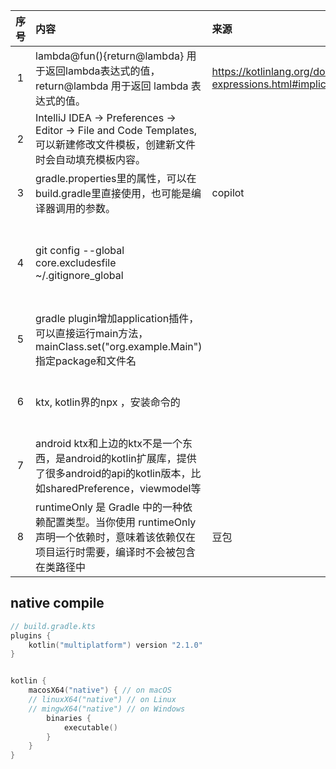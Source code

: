 | 序号 | 内容                                                                                                  | 来源                                                              | 备注                        | 类型  |
|:--:|:----------------------------------------------------------------------------------------------------|:----------------------------------------------------------------|:--------------------------|:----|
| 1  | lambda@fun(){return@lambda} 用于返回lambda表达式的值，return@lambda 用于返回 lambda 表达式的值。                        | https://kotlinlang.org/docs/this-expressions.html#implicit-this |                           |     |
| 2  | IntelliJ IDEA -> Preferences -> Editor -> File and Code Templates,可以新建修改文件模板，创建新文件时会自动填充模板内容。       |                                                                 |                           | tip |
| 3  | gradle.properties里的属性，可以在build.gradle里直接使用，也可能是编译器调用的参数。                                            | copilot                                                         |                           | tip |
| 4  | git config --global core.excludesfile ~/.gitignore_global                                           |                                                                 | 设置全局的gitignore文件，对每个项目都适用 | tip |
| 5  | gradle plugin增加application插件，可以直接运行main方法， mainClass.set("org.example.Main") 指定package和文件名          |                                                                 |                           | tip |
| 6  | ktx, kotlin界的npx ，安装命令的                                                                             |                                                                 | 好像不是很主流，也不知道能安什么          | tip |
| 7  | android ktx和上边的ktx不是一个东西，是android的kotlin扩展库，提供了很多android的api的kotlin版本，比如sharedPreference，viewmodel等 |                                                                 |                           | tip |
| 8  | runtimeOnly 是 Gradle 中的一种依赖配置类型。当你使用 runtimeOnly 声明一个依赖时，意味着该依赖仅在项目运行时需要，编译时不会被包含在类路径中              | 豆包                                                              |                           | tip |


## native compile
```kotlin
// build.gradle.kts
plugins {
    kotlin("multiplatform") version "2.1.0"
}


kotlin {
    macosX64("native") { // on macOS
    // linuxX64("native") // on Linux
    // mingwX64("native") // on Windows
        binaries {
            executable()
        }
    }
}

```